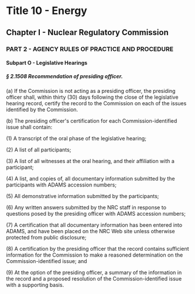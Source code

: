 
# Title 10 - Energy
## Chapter I - Nuclear Regulatory Commission
### PART 2 - AGENCY RULES OF PRACTICE AND PROCEDURE
#### Subpart O - Legislative Hearings
##### § 2.1508 Recommendation of presiding officer.

(a) If the Commission is not acting as a presiding officer, the presiding officer shall, within thirty (30) days following the close of the legislative hearing record, certify the record to the Commission on each of the issues identified by the Commission.

(b) The presiding officer's certification for each Commission-identified issue shall contain:

(1) A transcript of the oral phase of the legislative hearing;

(2) A list of all participants;

(3) A list of all witnesses at the oral hearing, and their affiliation with a participant;

(4) A list, and copies of, all documentary information submitted by the participants with ADAMS accession numbers;

(5) All demonstrative information submitted by the participants;

(6) Any written answers submitted by the NRC staff in response to questions posed by the presiding officer with ADAMS accession numbers;

(7) A certification that all documentary information has been entered into ADAMS, and have been placed on the NRC Web site unless otherwise protected from public disclosure;

(8) A certification by the presiding officer that the record contains sufficient information for the Commission to make a reasoned determination on the Commission-identified issue; and

(9) At the option of the presiding officer, a summary of the information in the record and a proposed resolution of the Commission-identified issue with a supporting basis.
